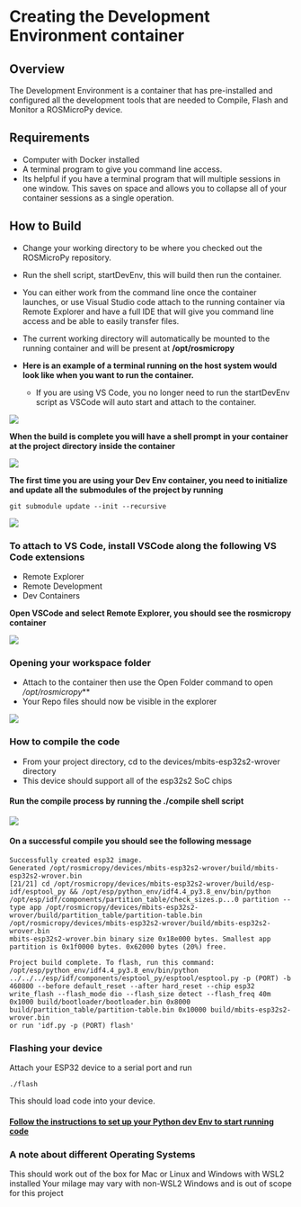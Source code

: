 # Creating the Development Environment container

## Overview
 The Development Environment is a container that has pre-installed and configured all the development tools that are needed to Compile, Flash and Monitor a ROSMicroPy device.

## Requirements
+ Computer with Docker installed
+ A terminal program to give you command line access. 
+ Its helpful if you have a terminal program that will multiple sessions in one window. This saves on space and allows you to collapse all of your container sessions as a single operation.

## How to Build
 + Change your working directory to be where you checked out the ROSMicroPy repository.
 + Run the shell script, startDevEnv, this will build then run the container.
 + You can either work from the command line once the container launches, or use Visual Studio code attach to the running container via Remote Explorer and have a full IDE that will give you command line access and be able to easily transfer files.
 + The current working directory will automatically be mounted to the running container and will be present at **/opt/rosmicropy**

 + **Here is an example of a terminal running on the host system would look like when you want to run the container.** 
   + If you are using VS Code, you no longer need to run the startDevEnv script as VSCode will auto start and attach to the container. 

[ ![]( ../images/DevEnv_StartBuild.png ) ]( ../images/DevEnv_StartBuild.png )


**When the build is complete you will have a shell prompt in your container at the project directory inside the container**

[ ![]( ../images/DevEnvBuild.png ) ]( ../images/DevEnvBuild.png )

**The first time you are using your Dev Env container, you need to initialize and update all the submodules of the project by running** 

`git submodule update --init --recursive` 

[ ![]( ../images/DevEnvStep1.png ) ]( ../images/DevEnvStep1.png )

### To attach to VS Code, install VSCode along the following VS Code extensions
 + Remote Explorer 
 + Remote Development
 + Dev Containers


**Open VSCode and select Remote Explorer, you should see the rosmicropy container**
 
[ ![]( ../images/DevEnv_RemExp.png ) ]( ../images/DevEnv_RemExp.png )

### Opening your workspace folder

 + Attach to the container then use the Open Folder command to open */opt/rosmicropy***
 + Your Repo files should now be visible in the explorer


[ ![]( ../images/DevEnv_VS_Term.png ) ]( ../images/DevEnv_VS_Term.png )

### How to compile the code

+ From your project directory, cd to the devices/mbits-esp32s2-wrover directory
+ This device should support all of the esp32s2 SoC chips

#### Run the compile process by running the ./compile shell script

[ ![]( ../images/DevEnv_VSC_compile.png ) ]( ../images/DevEnv_VSC_compile.png )

#### On a successful compile you should see the following message


```
Successfully created esp32 image.
Generated /opt/rosmicropy/devices/mbits-esp32s2-wrover/build/mbits-esp32s2-wrover.bin
[21/21] cd /opt/rosmicropy/devices/mbits-esp32s2-wrover/build/esp-idf/esptool_py && /opt/esp/python_env/idf4.4_py3.8_env/bin/python /opt/esp/idf/components/partition_table/check_sizes.p...0 partition --type app /opt/rosmicropy/devices/mbits-esp32s2-wrover/build/partition_table/partition-table.bin /opt/rosmicropy/devices/mbits-esp32s2-wrover/build/mbits-esp32s2-wrover.bin
mbits-esp32s2-wrover.bin binary size 0x18e000 bytes. Smallest app partition is 0x1f0000 bytes. 0x62000 bytes (20%) free.

Project build complete. To flash, run this command:
/opt/esp/python_env/idf4.4_py3.8_env/bin/python ../../../esp/idf/components/esptool_py/esptool/esptool.py -p (PORT) -b 460800 --before default_reset --after hard_reset --chip esp32  write_flash --flash_mode dio --flash_size detect --flash_freq 40m 0x1000 build/bootloader/bootloader.bin 0x8000 build/partition_table/partition-table.bin 0x10000 build/mbits-esp32s2-wrover.bin
or run 'idf.py -p (PORT) flash'
```

### Flashing your device

Attach your ESP32 device to a serial port and run

`./flash`

This should load code into your device. 

#### [Follow the instructions to set up your Python dev Env to start running code](../procudures/pythonDeveloperEnvironment.md)



### A note about different Operating Systems
This should work out of the box for Mac or Linux and Windows with WSL2 installed
Your milage may vary with non-WSL2 Windows and is out of scope for this project
